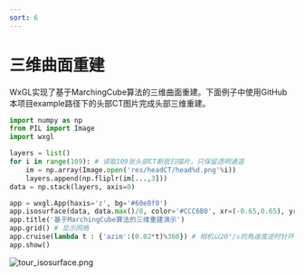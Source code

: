 ```yaml
---
sort: 6
---
```


# 三维曲面重建

WxGL实现了基于MarchingCube算法的三维曲面重建。下面例子中使用GitHub本项目example路径下的头部CT图片完成头部三维重建。

```python
import numpy as np
from PIL import Image
import wxgl

layers = list()
for i in range(109): # 读取109张头部CT断层扫描片，只保留透明通道
    im = np.array(Image.open('res/headCT/head%d.png'%i))
    layers.append(np.fliplr(im[...,3]))
data = np.stack(layers, axis=0)

app = wxgl.App(haxis='z', bg='#60e0f0')
app.isosurface(data, data.max()/8, color='#CCC6B0', xr=(-0.65,0.65), yr=(-1,1), zr=(-1,1))
app.title('基于MarchingCube算法的三维重建演示')
app.grid() # 显示网格
app.cruise(lambda t : {'azim':(0.02*t)%360}) # 相机以20°/s的角速度逆时针环绕模型
app.show()
```

![tour_isosurface.png](https://raw.githubusercontent.com/xufive/wxgl/master/example/res/md/tour_isosurface.png)

